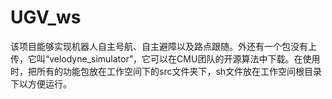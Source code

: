 # UGV_ws
该项目能够实现机器人自主号航、自主避障以及路点跟随。外还有一个包没有上传，它叫“velodyne_simulator”，它可以在CMU团队的开源算法中下载。在使用时，把所有的功能包放在工作空间下的src文件夹下，sh文件放在工作空间根目录下以方便运行。
